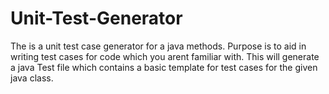 # Unit-Test-Generator
The is a unit test case generator for a java methods. Purpose is to aid in writing test cases for code which you arent familiar with. 
This will generate a java Test file which contains a basic template for test cases for the given java class.

